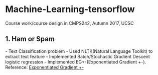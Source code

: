 # Machine-Learning-tensorflow
Course work/course design in CMPS242, Autumn 2017, UCSC

<h2>1. Ham or Spam</h2>
- Text Classification problem
- Used NLTK(Natural Language Toolkit) to extract text feature
- Implemented Batch/Stochastic Gradient Descent logistic regression
- Implemented EG+-(Exponentiated Gradient +-). Reference: <a href='http://hunch.net/?p=286'>Exponentiated Gradient +-</a>
